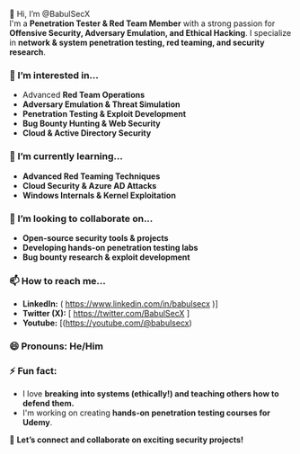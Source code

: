  👋 Hi, I’m @BabulSecX  
I'm a **Penetration Tester & Red Team Member** with a strong passion for **Offensive Security, Adversary Emulation, and Ethical Hacking**. I specialize in **network & system penetration testing, red teaming, and security research**.  

### 👀 I’m interested in...  
- Advanced **Red Team Operations**  
- **Adversary Emulation & Threat Simulation**  
- **Penetration Testing & Exploit Development**  
- **Bug Bounty Hunting & Web Security**  
- **Cloud & Active Directory Security**  

### 🌱 I’m currently learning...  
- **Advanced Red Teaming Techniques**  
- **Cloud Security & Azure AD Attacks**  
- **Windows Internals & Kernel Exploitation**  

### 💞️ I’m looking to collaborate on...  
- **Open-source security tools & projects**  
- **Developing hands-on penetration testing labs**  
- **Bug bounty research & exploit development**  

### 📫 How to reach me...  
- **LinkedIn:** ( https://www.linkedin.com/in/babulsecx )]  
- **Twitter (X):** [ https://twitter.com/BabulSecX ]  
- **Youtube:** [(https://youtube.com/@babulsecx)  


### 😄 Pronouns: He/Him  

### ⚡ Fun fact:  
- I love **breaking into systems (ethically!) and teaching others how to defend them.**  
- I'm working on creating **hands-on penetration testing courses for Udemy**.  

🚀 **Let’s connect and collaborate on exciting security projects!**
